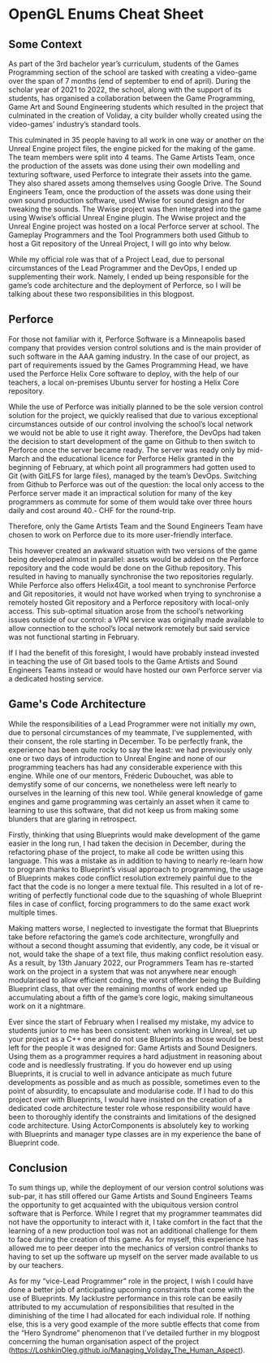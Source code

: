 # OpenGL Enums Cheat Sheet

## Some Context

As part of the 3rd bachelor year’s curriculum, students of the Games Programming section of the school are tasked with creating a video-game over the span of 7 months (end of september to end of april).
During the scholar year of 2021 to 2022, the school, along with the support of its students, has organised a collaboration between the Game Programming, Game Art and Sound Engineering students which resulted in the project that culminated in the creation of Voliday, a city builder wholly created using the video-games’ industry’s standard tools.

This culminated in 35 people having to all work in one way or another on the Unreal Engine project files, the engine picked for the making of the game. The team members were split into 4 teams.
The Game Artists Team, once the production of the assets was done using their own modelling and texturing software, used Perforce to integrate their assets into the game. They also shared assets among themselves using Google Drive.
The Sound Engineers Team, once the production of the assets was done using their own sound production software, used Wwise for sound design and for tweaking the sounds. The Wwise project was then integrated into the game using Wwise’s official Unreal Engine plugin. The Wwise project and the Unreal Engine project was hosted on a local Perforce server at school.
The Gameplay Programmers and the Tool Programmers both used Github to host a Git repository of the Unreal Project, I will go into why below.

While my official role was that of a Project Lead, due to personal circumstances of the Lead Programmer and the DevOps, I ended up supplementing their work. Namely, I ended up being responsible for the game’s code architecture and the deployment of Perforce, so I will be talking about these two responsibilities in this blogpost.

## Perforce

For those not familiar with it, Perforce Software is a Minneapolis based company that provides version control solutions and is the main provider of such software in the AAA gaming industry.
In the case of our project, as part of requirements issued by the Games Programming Head, we have used the Perforce Helix Core software to deploy, with the help of our teachers, a local on-premises Ubuntu server for hosting a Helix Core repository.

While the use of Perforce was initially planned to be the sole version control solution for the project, we quickly realised that due to various exceptional circumstances outside of our control involving the school’s local network we would not be able to use it right away. Therefore, the DevOps had taken the decision to start development of the game on Github to then switch to Perforce once the server became ready.
The server was ready only by mid-March and the educational licence for Perforce Helix granted in the beginning of February, at which point all programmers had gotten used to Git (with GitLFS for large files), managed by the team’s DevOps.
Switching from Github to Perforce was out of the question: the local only access to the Perforce server made it an impractical solution for many of the key programmers as commute for some of them would take over three hours daily and cost around 40.- CHF for the round-trip.

Therefore, only the Game Artists Team and the Sound Engineers Team have chosen to work on Perforce due to its more user-friendly interface.

This however created an awkward situation with two versions of the game being developed almost in parallel: assets would be added on the Perforce repository and the code would be done on the Github repository. This resulted in having to manually synchronise the two repositories regularly. While Perforce also offers Helix4Git, a tool meant to synchronise Perforce and Git repositories, it would not have worked when trying to synchronise a remotely hosted Git repository and a Perforce repository with local-only access.
This sub-optimal situation arose from the school’s networking issues outside of our control: a VPN service was originally made available to allow connection to the school’s local network remotely but said service was not functional starting in February.

If I had the benefit of this foresight, I would have probably instead invested in teaching the use of Git based tools to the Game Artists and Sound Engineers Teams instead or would have hosted our own Perforce server via a dedicated hosting service.

## Game's Code Architecture

While the responsibilities of a Lead Programmer were not initially my own, due to personal circumstances of my teammate, I’ve supplemented, with their consent, the role starting in December.
To be perfectly frank, the experience has been quite rocky to say the least: we had previously only one or two days of introduction to Unreal Engine and none of our programming teachers has had any considerable experience with this engine.
While one of our mentors, Fréderic Dubouchet, was able to demystify some of our concerns, we nonetheless were left nearly to ourselves in the learning of this new tool.
While general knowledge of game engines and game programming was certainly an asset when it came to learning to use this software, that did not keep us from making some blunders that are glaring in retrospect.

Firstly, thinking that using Blueprints would make development of the game easier in the long run, I had taken the decision in December, during the refactoring phase of the project, to make all code be written using this language.
This was a mistake as in addition to having to nearly re-learn how to program thanks to Blueprint’s visual approach to programming, the usage of Blueprints makes code conflict resolution extremely painful due to the fact that the code is no longer a mere textual file.
This resulted in a lot of re-writing of perfectly functional code due to the squashing of whole Blueprint files in case of conflict, forcing programmers to do the same exact work multiple times.

Making matters worse, I neglected to investigate the format that Blueprints take before refactoring the game’s code architecture, wrongfully and without a second thought assuming that evidently, any code, be it visual or not, would take the shape of a text file, thus making conflict resolution easy.
As a result, by 13th January 2022, our Programmers Team has re-started work on the project in a system that was not anywhere near enough modularised to allow efficient coding, the worst offender being the Building Blueprint class, that over the remaining months of work ended up accumulating about a fifth of the game’s core logic, making simultaneous work on it a nightmare.

Ever since the start of February when I realised my mistake, my advice to students junior to me has been consistent: when working in Unreal, set up your project as a C++ one and do not use Blueprints as those would be best left for the people it was designed for: Game Artists and Sound Designers. Using them as a programmer requires a hard adjustment in reasoning about code and is needlessly frustrating.
If you do however end up using Blueprints, it is crucial to well in advance anticipate as much future developments as possible and as much as possible, sometimes even to the point of absurdity, to encapsulate and modularise code. If I had to do this project over with Blueprints, I would have insisted on the creation of a dedicated code architecture tester role whose responsibility would have been to thoroughly identify the constraints and limitations of the designed code architecture. Using ActorComponents is absolutely key to working with Blueprints and manager type classes are in my experience the bane of Blueprint code.

## Conclusion

To sum things up, while the deployment of our version control solutions was sub-par, it has still offered our Game Artists and Sound Engineers Teams the opportunity to get acquainted with the ubiquitous version control software that is Perforce. While I regret that my programmer teammates did not have the opportunity to interact with it, I take comfort in the fact that the learning of a new production tool was not an additional challenge for them to face during the creation of this game. As for myself, this experience has allowed me to peer deeper into the mechanics of version control thanks to having to set up the software up myself on the server made available to us by our teachers.

As for my “vice-Lead Programmer” role in the project, I wish I could have done a better job of anticipating upcoming constraints that come with the use of Blueprints. My lacklustre performance in this role can be easily attributed to my accumulation of responsibilities that resulted in the diminishing of the time I had allocated for each individual role. If nothing else, this is a very good example of the more subtle effects that come from the “Hero Syndrome” phenomenon that I’ve detailed further in my blogpost concerning the human organisation aspect of the project (https://LoshkinOleg.github.io/Managing_Voliday_The_Human_Aspect).

